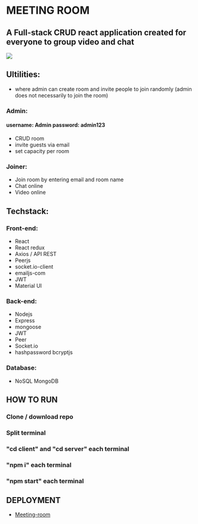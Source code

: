 # MEETING ROOM

## A Full-stack CRUD react application created for everyone to group video and chat

![](https://github.com/Liam1809/meeting-room/blob/master/assets/animated.gif)

## Ultilities:

- where admin can create room and invite people to join randomly (admin does not necessarily to join the room)

### Admin:

#### username: Admin password: admin123

- CRUD room
- invite guests via email
- set capacity per room

### Joiner:

- Join room by entering email and room name
- Chat online
- Video online

## Techstack:

### Front-end:

- React
- React redux
- Axios / API REST
- Peerjs
- socket.io-client
- emailjs-com
- JWT
- Material UI

### Back-end:

- Nodejs
- Express
- mongoose
- JWT
- Peer
- Socket.io
- hashpassword bcryptjs

### Database:

- NoSQL MongoDB

## HOW TO RUN

### Clone / download repo

### Split terminal

### "cd client" and "cd server" each terminal

### "npm i" each terminal

### "npm start" each terminal

## DEPLOYMENT

- [Meeting-room](https://liam-meeting-room.netlify.app)
